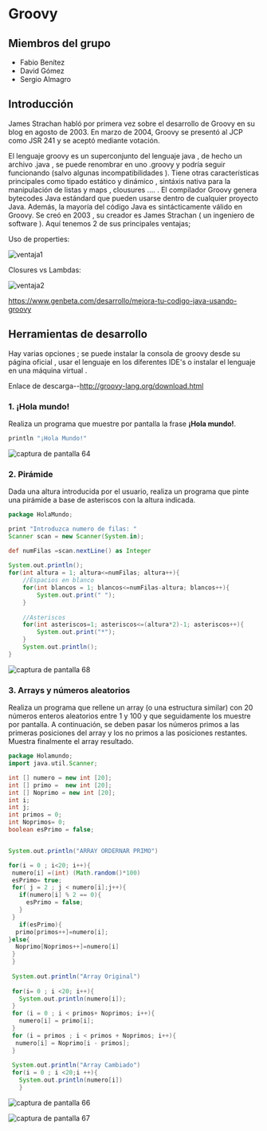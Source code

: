 # Groovy

## Miembros del grupo

* Fabio Benítez
* David Gómez
* Sergio Almagro


## Introducción

James Strachan habló por primera vez sobre el desarrollo de Groovy en su blog en agosto de 2003. En marzo de 2004, Groovy se presentó al JCP como JSR 241 y se aceptó mediante votación.

El lenguaje groovy es un superconjunto del lenguaje java  , de hecho un archivo .java , se puede renombrar en uno .groovy y podría seguir funcionando (salvo algunas incompatibilidades ). Tiene otras características principales como tipado estático y dinámico , sintáxis nativa para la manipulación de listas y maps , clousures .... .
El compilador Groovy genera bytecodes Java estándard que pueden usarse dentro de cualquier proyecto Java. Además, la mayoría del código Java es sintácticamente válido en Groovy.
Se creó en 2003 , su creador es  James Strachan ( un ingeniero de software ).
Aquí tenemos 2 de sus principales ventajas;

Uso de properties:


![ventaja1](https://user-images.githubusercontent.com/43671744/50143349-a78a4d00-02ac-11e9-9dce-dddb69419dd3.png)


Closures vs Lambdas:





![ventaja2](https://user-images.githubusercontent.com/43671744/50143430-dbfe0900-02ac-11e9-9a6d-595c51bce9a9.png)





https://www.genbeta.com/desarrollo/mejora-tu-codigo-java-usando-groovy

## Herramientas de desarrollo

Hay varias opciones ; se puede instalar la consola de groovy desde su página oficial , usar el lenguaje en los diferentes IDE's o instalar el lenguaje en una máquina virtual . 

Enlace de descarga--http://groovy-lang.org/download.html



### 1. ¡Hola mundo!

Realiza un programa que muestre por pantalla la frase **¡Hola mundo!**.


```groovy
println "¡Hola Mundo!"
```


![captura de pantalla 64](https://user-images.githubusercontent.com/43568460/50142847-5fb6f600-02ab-11e9-86d0-8dfbc7e3bbdd.png)


### 2. Pirámide

Dada una altura introducida por el usuario, realiza un programa que pinte una pirámide a base de asteriscos con la altura indicada.
```groovy
package HolaMundo;

print "Introduzca numero de filas: "
Scanner scan = new Scanner(System.in);

def numFilas =scan.nextLine() as Integer
 
System.out.println();
for(int altura = 1; altura<=numFilas; altura++){
	//Espacios en blanco
	for(int blancos = 1; blancos<=numFilas-altura; blancos++){
		System.out.print(" ");
	}
	 
	//Asteriscos
	for(int asteriscos=1; asteriscos<=(altura*2)-1; asteriscos++){
		System.out.print("*");
	}
	System.out.println();
}
```
![captura de pantalla 68](https://user-images.githubusercontent.com/43568460/50147356-3b144b80-02b6-11e9-98ea-ca36907343a7.png)



### 3. Arrays y números aleatorios

Realiza un programa que rellene un array (o una estructura similar) con 20 números enteros aleatorios entre 1 y 100 y que seguidamente los muestre por pantalla. A continuación, se deben pasar los números primos a las primeras posiciones del array y los no primos a las posiciones restantes. Muestra finalmente el array resultado.
```groovy
package Holamundo;
import java.util.Scanner;

int [] numero = new int [20];
int [] primo =  new int [20];
int [] Noprimo = new int [20];
int i;
int j;
int primos = 0;
int Noprimos= 0;
boolean esPrimo = false;


System.out.println("ARRAY ORDERNAR PRIMO")

for(i = 0 ; i<20; i++){
 numero[i] =(int) (Math.random()*100)
 esPrimo= true;
 for( j = 2 ; j < numero[i];j++){
   if(numero[i] % 2 == 0){
	 esPrimo = false;
   }
 }
   if(esPrimo){
  primo[primos++]=numero[i];
}else{
  Noprimo[Noprimos++]=numero[i]
 }
 }
 
 System.out.println("Array Original")
 
 for(i= 0 ; i <20; i++){
   System.out.println(numero[i]);
 }
 for (i = 0 ; i < primos+ Noprimos; i++){
   numero[i] = primo[i];
 }
 for (i = primos ; i < primos + Noprimos; i++){
  numero[i] = Noprimo[i - primos];
 }
		
 System.out.println("Array Cambiado")
 for(i = 0 ; i <20;i ++){
   System.out.println(numero[i])
   }
```
![captura de pantalla 66](https://user-images.githubusercontent.com/43568460/50147063-82e6a300-02b5-11e9-96ed-3bc7e2023f69.png)

![captura de pantalla 67](https://user-images.githubusercontent.com/43568460/50147106-985bcd00-02b5-11e9-81f8-1aec188fde9c.png)



